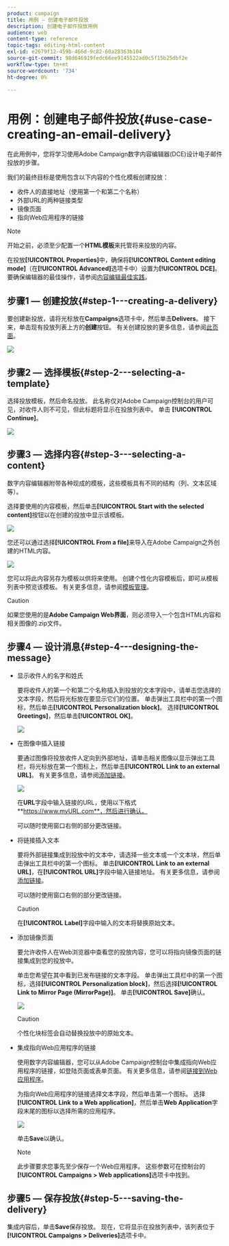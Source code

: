 ```yaml
---
product: campaign
title: 用例 — 创建电子邮件投放
description: 创建电子邮件投放用例
audience: web
content-type: reference
topic-tags: editing-html-content
exl-id: e2679f12-459b-466d-9c82-60a28363b104
source-git-commit: 98d646919fedc66ee9145522ad0c5f15b25dbf2e
workflow-type: tm+mt
source-wordcount: '734'
ht-degree: 0%

---
```


# 用例：创建电子邮件投放{#use-case-creating-an-email-delivery}

在此用例中，您将学习使用Adobe Campaign数字内容编辑器(DCE)设计电子邮件投放的步骤。

我们的最终目标是使用包含以下内容的个性化模板创建投放：

* 收件人的直接地址（使用第一个和第二个名称）
* 外部URL的两种链接类型
* 镜像页面
* 指向Web应用程序的链接

>[!NOTE]
>
>开始之前，必须至少配置一个&#x200B;**HTML模板**&#x200B;来托管将来投放的内容。
>
>在投放&#x200B;**[!UICONTROL Properties]**&#x200B;中，确保将&#x200B;**[!UICONTROL Content editing mode]**（在&#x200B;**[!UICONTROL Advanced]**&#x200B;选项卡中）设置为&#x200B;**[!UICONTROL DCE]**。 要确保编辑器的最佳操作，请参阅[内容编辑最佳实践](../../web/using/content-editing-best-practices.md)。

## 步骤1 — 创建投放{#step-1---creating-a-delivery}

要创建新投放，请将光标放在&#x200B;**Campaigns**&#x200B;选项卡中，然后单击&#x200B;**Delivers**。 接下来，单击现有投放列表上方的&#x200B;**创建**&#x200B;按钮。 有关创建投放的更多信息，请参阅[此页面](../../delivery/using/about-email-channel.md)。

![](assets/delivery_step_1.png)

## 步骤2 — 选择模板{#step-2---selecting-a-template}

选择投放模板，然后命名投放。 此名称仅对Adobe Campaign控制台的用户可见，对收件人则不可见，但此标题将显示在投放列表中。 单击 **[!UICONTROL Continue]**。

![](assets/dce_delivery_model.png)

## 步骤3 — 选择内容{#step-3---selecting-a-content}

数字内容编辑器附带各种现成的模板，这些模板具有不同的结构（列、文本区域等）。

选择要使用的内容模板，然后单击&#x200B;**[!UICONTROL Start with the selected content]**&#x200B;按钮以在创建的投放中显示该模板。

![](assets/dce_select_model.png)

您还可以通过选择&#x200B;**[!UICONTROL From a file]**&#x200B;来导入在Adobe Campaign之外创建的HTML内容。

![](assets/dce_select_from_file_template.png)

您可以将此内容另存为模板以供将来使用。 创建个性化内容模板后，即可从模板列表中预览该模板。 有关更多信息，请参阅[模板管理](../../web/using/template-management.md)。

>[!CAUTION]
>
>如果您使用的是&#x200B;**Adobe Campaign Web界面**，则必须导入一个包含HTML内容和相关图像的.zip文件。

## 步骤4 — 设计消息{#step-4---designing-the-message}

* 显示收件人的名字和姓氏

   要将收件人的第一个和第二个名称插入到投放的文本字段中，请单击您选择的文本字段，然后将光标放在要显示它们的位置。 单击弹出工具栏中的第一个图标，然后单击&#x200B;**[!UICONTROL Personalization block]**。 选择&#x200B;**[!UICONTROL Greetings]**，然后单击&#x200B;**[!UICONTROL OK]**。

   ![](assets/dce_personalizationblock_greetings.png)

* 在图像中插入链接

   要通过图像将投放收件人定向到外部地址，请单击相关图像以显示弹出工具栏，将光标放在第一个图标上，然后单击&#x200B;**[!UICONTROL Link to an external URL]**。 有关更多信息，请参阅[添加链接](../../web/using/editing-content.md#adding-a-link)。

   ![](assets/dce_externalpage.png)

   在&#x200B;**URL**&#x200B;字段中输入链接的URL，使用以下格式&#x200B;**https://www.myURL.com**，然后进行确认。

   可以随时使用窗口右侧的部分更改链接。

* 将链接插入文本

   要将外部链接集成到投放中的文本中，请选择一些文本或一个文本块，然后单击弹出工具栏中的第一个图标。 单击&#x200B;**[!UICONTROL Link to an external URL]**，在&#x200B;**[!UICONTROL URL]**&#x200B;字段中输入链接地址。 有关更多信息，请参阅[添加链接](../../web/using/editing-content.md#adding-a-link)。

   可以随时使用窗口右侧的部分更改链接。

   >[!CAUTION]
   >
   >在&#x200B;**[!UICONTROL Label]**&#x200B;字段中输入的文本将替换原始文本。

* 添加镜像页面

   要允许收件人在Web浏览器中查看您的投放内容，您可以将指向镜像页面的链接集成到您的投放中。

   单击您希望在其中看到已发布链接的文本字段。 单击弹出工具栏中的第一个图标，选择&#x200B;**[!UICONTROL Personalization block]**，然后选择&#x200B;**[!UICONTROL Link to Mirror Page (MirrorPage)]**。 单击&#x200B;**[!UICONTROL Save]**&#x200B;确认。

   ![](assets/dce_mirrorpage.png)

   >[!CAUTION]
   >
   >个性化块标签会自动替换投放中的原始文本。

* 集成指向Web应用程序的链接

   使用数字内容编辑器，您可以从Adobe Campaign控制台中集成指向Web应用程序的链接，如登陆页面或表单页面。 有关更多信息，请参阅[链接到Web应用程序](../../web/using/editing-content.md#link-to-a-web-application)。

   为指向Web应用程序的链接选择文本字段，然后单击第一个图标。 选择&#x200B;**[!UICONTROL Link to a Web application]**，然后单击&#x200B;**Web Application**&#x200B;字段末尾的图标以选择所需的应用程序。

   ![](assets/dce_webapp.png)

   单击&#x200B;**Save**&#x200B;以确认。

   >[!NOTE]
   >
   >此步骤要求您事先至少保存一个Web应用程序。 这些参数可在控制台的&#x200B;**[!UICONTROL Campaigns > Web applications]**&#x200B;选项卡中找到。

## 步骤5 — 保存投放{#step-5---saving-the-delivery}

集成内容后，单击&#x200B;**Save**&#x200B;保存投放。 现在，它将显示在投放列表中，该列表位于&#x200B;**[!UICONTROL Campaigns > Deliveries]**&#x200B;选项卡中。
